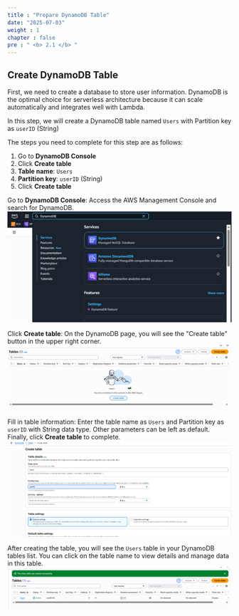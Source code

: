 ```yaml
---
title : "Prepare DynamoDB Table"
date: "2025-07-03" 
weight : 1 
chapter : false
pre : " <b> 2.1 </b> "
---
```

## Create DynamoDB Table
First, we need to create a database to store user information. DynamoDB is the optimal choice for serverless architecture because it can scale automatically and integrates well with Lambda.

In this step, we will create a DynamoDB table named `Users` with Partition key as `userID` (String)

The steps you need to complete for this step are as follows:

1. Go to **DynamoDB Console**
2. Click **Create table**
3. **Table name**: `Users`
4. **Partition key**: `userID` (String)
5. Click **Create table**


Go to **DynamoDB Console**: Access the AWS Management Console and search for DynamoDB.
![Search](SearchDynamoDB.png)

Click **Create table**: On the DynamoDB page, you will see the "Create table" button in the upper right corner.
![Create Table](CreateTable.png)

Fill in table information: Enter the table name as `Users` and Partition key as `userID` with String data type. Other parameters can be left as default. Finally, click **Create table** to complete.
![Table Info](TableInfo.png)

After creating the table, you will see the `Users` table in your DynamoDB tables list. You can click on the table name to view details and manage data in this table.
![Table Created](TableCreated.png)